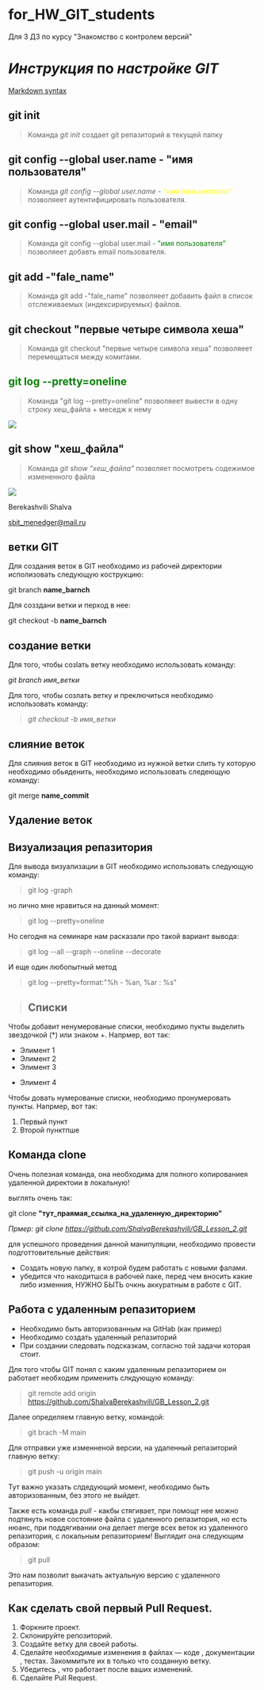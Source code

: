 # for_HW_GIT_students
Для 3 ДЗ по курсу "Знакомство с контролем версий"
# _Инструкция_ __по__ ___настройке GIT___

[Markdown syntax](https://www.markdownguide.org/basic-syntax/) 

## git init 

>Команда *git init* создает git репазиторий в текущей папку

## git config --global user.name - "имя пользователя"

>Команда *git config --global user.name - <font color="yellow">"имя пользователя" </font>* позволяеет аутентифицировать пользователя.

## git config --global user.mail - "email"

>Команда git config --global user.mail - <font color="green"> "имя пользователя" </font>  позволяеет добавть email пользователя.

## git add -"fale_name"

>Команда git add -"fale_name" позволяеет добавить файл в список отслеживаемых (индексирируемых) файлов.


## git checkout "первые четыре символа хеша"

>Команда git checkout "первые четыре символа хеша" позволяеет перемещаться между комитами.

## <font color="green"> git log --pretty=oneline </font>

>Команда "git log --pretty=oneline" позволяеет вывести в одну строку хеш_файла + меседж к нему

![](/git_log.png)

## git show "хеш_файла"

>Команда *git show "хеш_файла"* позволяет посмотреть содежимое измененного файла

![](/git_show.png)


Berekashvili Shalva

sbit_menedger@mail.ru

## ветки GIT

Для создания веток в GIT необходимо из рабочей директории исполизовать следующую кострукцию:

git branch **name_barnch**

Для созздани ветки и перход в нее:

git checkout -b **name_barnch**


## создание ветки

Для того, чтобы созlать ветку  необходимо использовать команду:

*git branch имя_ветки*

Для того, чтобы созлать ветку и преключиться необходимо использовать команду:

> *git checkout -b имя_ветки*

## слияние веток 

Для слияния веток в GIT необходимо из нужной ветки 
слить ту которую необходимо обьяденить, необходимо использовать следеющую команду:

git merge **name_commit**



## Удаление веток

## Визуализация репазитория

Для вывода визуализации в GIT необходимо использовать следующую команду:

>git log -graph

но лично мне нравиться на данный момент:

>git log --pretty=oneline

Но сегодня на семинаре нам расказали про такой вариант вывода:

>git log --all --graph --oneline --decorate

И еще один любопытный метод

>git log --pretty=format:"%h - %an, %ar : %s"


>## Списки

Чтобы добавит ненумерованые списки, необходимо пукты выделить звездочкой (*) или знаком +.
Напрмер, вот так:

* Элимент 1
* Элимент 2
* Элимент 3
+ Элимент 4

Чтобы довать нумерованые списки, необходимо пронумеровать пункты.
Напрмер, вот так:

1. Первый пункт
2. Второй пунктпше

## Команда **clone**

Очень полезная команда, она необходима для полного копированиея удаленной директоии в локальную!

выглять очень так:

git clone __"тут_праямая_ссылка_на_удаленную_директорию"__

*Прмер: git clone https://github.com/ShalvaBerekashvili/GB_Lesson_2.git*

для успешного проведения данной манипуляции, необходимо провести подготтовительные действия:

- Создать новую папку, в котрой будем работать с новыми фалами.
- убедится что находитшся в рабочей паке, перед чем вносить какие либо изменния, НУЖНО БЫТЬ очкнь аккуратным в работе с GIT.


## Работа с удаленным репазиторием

+ Необходимо быть авторизованным на GitHab (как пример)
+ Необходимо создать удаленный репазиторий
+ При создании следовать подсказкам, согласно той задачи которая стоит.

Для того чтобы GIT понял с каким удаленным репазиторием он работает необходим применить слкдующую команду:

> git remote add origin https://github.com/ShalvaBerekashvili/GB_Lesson_2.git

Далее определяем главную ветку, командой:

> git brach -M main

Для отправки уже изменненой версии, на удаленный репазиторий главную ветку:

> git push -u origin main

Тут важно указать слдедующий момент, необходимо быть авторизованным, без этого не выйдет.

Также есть команда *pull* - какбы стягивает, при помощт нее можно подтянуть новое состояние файла с удаленного репазитория, но есть нюанс, при поддягивании она делает merge всех веток из удаленного репазитория, с локальным репазиторием! Выглядит она следующим образом:

> git pull 

Это нам позволит выкачать актуальную версию с удаленного репазитория.

## Как сделать свой первый Pull Request.
1. Форкните проект.
2. Склонируйте репозиторий.
3. Создайте ветку для своей работы.
4. Сделайте необходимые изменения в файлах — коде ,   документации , тестах. Закоммитьте их в только что созданную ветку.
5. Убедитесь , что работает после ваших изменений.
6. Сделайте Pull Request.

